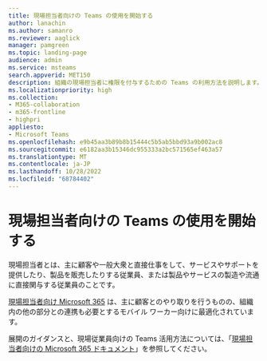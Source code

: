 ```yaml
---
title: 現場担当者向けの Teams の使用を開始する
author: lanachin
ms.author: samanro
ms.reviewer: aaglick
manager: pamgreen
ms.topic: landing-page
audience: admin
ms.service: msteams
search.appverid: MET150
description: 組織の現場担当者に権限を付与するための Teams の利用方法を説明します。
ms.localizationpriority: high
ms.collection:
- M365-collaboration
- m365-frontline
- highpri
appliesto:
- Microsoft Teams
ms.openlocfilehash: e9b45aa3b89b8b15444c5b5ab5bbd93a9b002ac8
ms.sourcegitcommit: e6182aa3b15346dc955333a2bc571565ef463a57
ms.translationtype: MT
ms.contentlocale: ja-JP
ms.lasthandoff: 10/28/2022
ms.locfileid: "68784402"
---
```

# <a name="get-started-with-teams-for-frontline-workers"></a>現場担当者向けの Teams の使用を開始する

現場担当者とは、主に顧客や一般大衆と直接仕事をして、サービスやサポートを提供したり、製品を販売したりする従業員、または製品やサービスの製造や流通に直接関与する従業員のことです。

[現場担当者向け Microsoft 365](https://www.microsoft.com/microsoft-365/enterprise/frontline) は、主に顧客とのやり取りを行うものの、組織内の他の部分との連携も必要とするモバイル ワーカー向けに最適化されています。

展開のガイダンスと、現場従業員向けの Teams 活用方法については、「[現場担当者向けの Microsoft 365 ドキュメント](/microsoft-365/frontline)」を参照してください。
